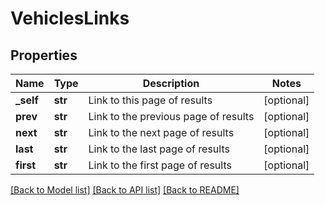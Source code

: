# VehiclesLinks

## Properties
Name | Type | Description | Notes
------------ | ------------- | ------------- | -------------
**_self** | **str** | Link to this page of results | [optional] 
**prev** | **str** | Link to the previous page of results | [optional] 
**next** | **str** | Link to the next page of results | [optional] 
**last** | **str** | Link to the last page of results | [optional] 
**first** | **str** | Link to the first page of results | [optional] 

[[Back to Model list]](../README.md#documentation-for-models) [[Back to API list]](../README.md#documentation-for-api-endpoints) [[Back to README]](../README.md)


